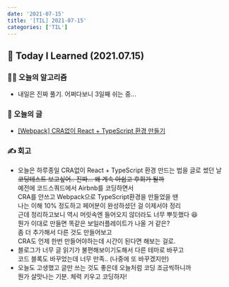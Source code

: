 ```yaml
---
date: '2021-07-15'
title: '[TIL] 2021-07-15'
categories: ['TIL']
---
```


## 🚀 Today I Learned (2021.07.15)

### **👨‍💻 오늘의 알고리즘**

-   내일은 진짜 풀기. 어쩌다보니 3일째 쉬는 중...

### **📑 오늘의 글**

-   [[Webpack] CRA없이 React + TypeScript 환경 만들기](https://17-sss.github.io/2021-07-15-CRA없이_React_+_TypeScript_환경_만들기_(feat._Webpack))

### **✍️ 회고**

-   오늘은 하루종일 CRA없이 React + TypeScript 환경 만드는 법을 글로 썼던 날  
    ~~코딩테스트 보고싶어.. 진짜... 왜 계속 아쉽고 후회가 될까~~  
    예전에 코드스쿼드에서 Airbnb를 코딩하면서  
    CRA를 안쓰고 Webpack으로 TypeScript환경을 만들었을 땐  
    나는 이해 10% 정도하고 페어분이 완성하셨던 걸 이제서야 정리  
    근데 정리하고보니 역시 머릿속엔 들어오지 않더라도 너무 뿌듯했다 😆  
    뭔가 이대로 만들면 똑같은 보일러플레이트가 나올 거 같은?  
    좀 더 추가해서 다른 것도 만들어보고  
    CRA도 언제 한번 만들어야하는데 시간이 된다면 해보는 걸로.  
-   블로그가 너무 글 읽기가 불편해보이기도해서 다른 테마로 바꾸고  
    코드 블록도 바꾸었는데 너무 만족.. (나중에 또 바꾸겠지만)
-   오늘도 고생했고 글만 쓰는 것도 좋은데 오늘처럼 코딩 조금씩하니까  
    뭔가 살맛나는 기분. 체력 키우고 코딩하자!